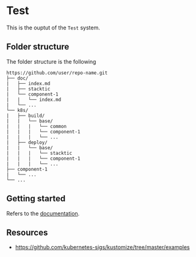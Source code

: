 # Test

This is the ouptut of the `Test` system.

## Folder structure

The folder structure is the following 
```
https://github.com/user/repo-name.git
├── doc/
|   ├── index.md
|   ├── stacktic
|   └── component-1
|   |   └── index.md
|   └── ...
└── k8s/
|   ├── build/
|   |   └── base/
|   |   |   └── common
|   |   |   └── component-1
|   |   |   └── ...
|   ├── deploy/
|   |   └── base/
|   |   |   └── stacktic
|   |   |   └── component-1
|   |   |   └── ...
├── component-1
|   └── ...
└── ...
```

## Getting started

Refers to the [documentation](./doc/stacktic/README.md).

## Resources

* https://github.com/kubernetes-sigs/kustomize/tree/master/examples

